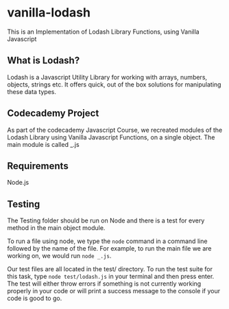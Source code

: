 # vanilla-lodash
This is an Implementation of Lodash Library Functions, using Vanilla Javascript

## What is Lodash?
Lodash is a Javascript Utility Library for working with arrays, numbers, objects, strings etc. It offers quick, out of the box solutions for manipulating these data types.

## Codecademy Project
As part of the codecademy Javascript Course, we recreated modules of the Lodash Library using Vanilla Javascript Functions, on a single object. The main module is called _.js

## Requirements
Node.js

## Testing
The Testing folder should be run on Node and there is a test for every method in the main object module. 

To run a file using node, we type the ```node``` command in a command line followed by the name of the file. For example, to run the main file we are working on, we would run ```node _.js```.

Our test files are all located in the test/ directory. To run the test suite for this task, type ```node test/lodash.js``` in your terminal and then press enter. The test will either throw errors if something is not currently working properly in your code or will print a success message to the console if your code is good to go.
